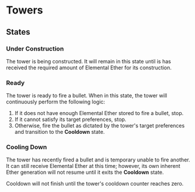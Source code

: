 Towers
=======

States
------

### Under Construction
The tower is being constructed. It will remain in this state until is has
received the required amount of Elemental Ether for its construction.

### Ready
The tower is ready to fire a bullet. When in this state, the tower will
continuously perform the following logic:

1. If it does not have enough Elemental Ether stored to fire a bullet, stop.
2. If it cannot satisfy its target preferences, stop.
3. Otherwise, fire the bullet as dictated by the tower's target preferences
   and transition to the **Cooldown** state.

### Cooling Down

The tower has recently fired a bullet and is temporary unable to fire another.
It can still receive Elemental Ether at this time; however, its own inherent
Ether generation will not resume until it exits the **Cooldown** state.

Cooldown will not finish until the tower's cooldown counter reaches zero.
